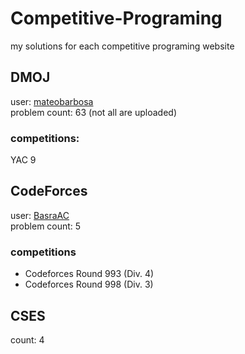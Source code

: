# Competitive-Programing

my solutions for each competitive programing website

## DMOJ

user: [mateobarbosa](https://dmoj.ca/user/mateobarbosa)    
problem count: 63 (not all are uploaded)

### competitions:
YAC 9 

## CodeForces

user: [BasraAC](https://codeforces.com/profile/basraAC)         
problem count: 5

### competitions

- Codeforces Round 993 (Div. 4)
- Codeforces Round 998 (Div. 3)

## CSES

count: 4
